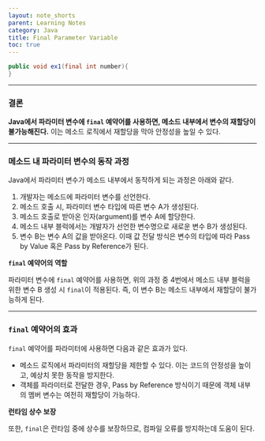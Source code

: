 ```yaml
---
layout: note_shorts
parent: Learning Notes
category: Java
title: Final Parameter Variable
toc: true
---
```


```java
public void ex1(final int number){
}
```

---

### 결론

**Java에서 파라미터 변수에 `final` 예약어를 사용하면, 메소드 내부에서 변수의 재할당이 불가능해진다.** 이는 메소드 로직에서 재할당을 막아 안정성을 높일 수 있다.

---

### 메소드 내 파라미터 변수의 동작 과정

Java에서 파라미터 변수가 메소드 내부에서 동작하게 되는 과정은 아래와 같다.

1. 개발자는 메소드에 파라미터 변수를 선언한다.
2. 메소드 호출 시, 파라미터 변수 타입에 따른 변수 A가 생성된다.
3. 메소드 호출로 받아온 인자(argument)를 변수 A에 할당한다.
4. 메소드 내부 블럭에서는 개발자가 선언한 변수명으로 새로운 변수 B가 생성된다.
5. 변수 B는 변수 A의 값을 받아온다. 이때 값 전달 방식은 변수의 타입에 따라 Pass by Value 혹은 Pass by Reference가 된다.

**`final` 예약어의 역할**

파라미터 변수에 `final` 예약어를 사용하면, 위의 과정 중 4번에서 메소드 내부 블럭을 위한 변수 B 생성 시 `final`이 적용된다. 즉, 이 변수 B는 메소드 내부에서 재할당이 불가능하게 된다.

---

### `final` 예약어의 효과

`final` 예약어를 파라미터에 사용하면 다음과 같은 효과가 있다.

- 메소드 로직에서 파라미터의 재할당을 제한할 수 있다. 이는 코드의 안정성을 높이고, 예상치 못한 동작을 방지한다.
- 객체를 파라미터로 전달한 경우, Pass by Reference 방식이기 때문에 객체 내부의 멤버 변수는 여전히 재할당이 가능하다.

**런타임 상수 보장**

또한, `final`은 런타임 중에 상수를 보장하므로, 컴파일 오류를 방지하는데 도움이 된다.
